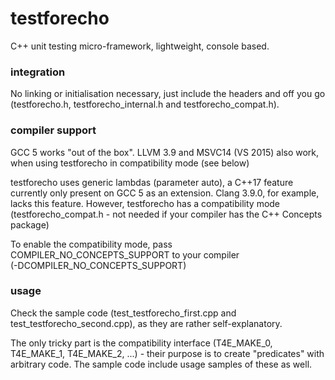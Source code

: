 # testforecho
C++ unit testing micro-framework, lightweight, console based.

### integration
No linking or initialisation necessary, just include the headers and off you go (testforecho.h,
testforecho_internal.h and testforecho_compat.h).


### compiler support
GCC 5 works "out of the box".
LLVM 3.9 and MSVC14 (VS 2015) also work, when using testforecho in compatibility mode (see below)

testforecho uses generic lambdas (parameter auto), a C\+\+17 feature currently only present on GCC 5 as an extension. Clang 3.9.0, for example, lacks this feature. However, testforecho has a compatibility mode (testforecho_compat.h - not needed if your compiler has the C++ Concepts package)

To enable the compatibility mode, pass COMPILER_NO_CONCEPTS_SUPPORT to your compiler<br/>(-DCOMPILER_NO_CONCEPTS_SUPPORT)

### usage
Check the sample code (test_testforecho_first.cpp and test_testforecho_second.cpp), as they are rather self-explanatory.

The only tricky part is the compatibility interface (T4E_MAKE_0, T4E_MAKE_1, T4E_MAKE_2, ...) - their purpose is to create "predicates" with arbitrary code. The sample code include usage samples of these as well.

